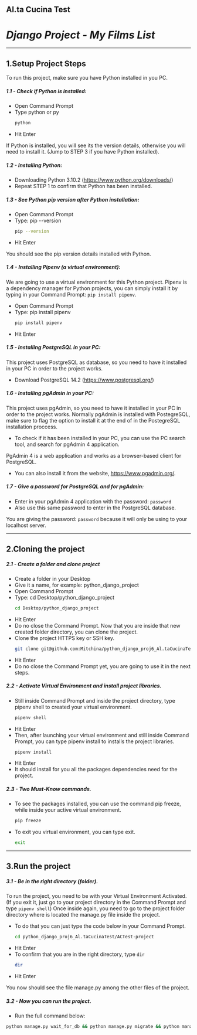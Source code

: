 ## Al.ta Cucina Test
# _Django Project - My Films List_

***
## 1.Setup Project Steps
To run this project, make sure you have Python installed in you PC.

##### 1.1 - Check if Python is installed:
- Open Command Prompt
- Type python or py
    ```sh
    python
    ```
- Hit Enter

If Python is installed, you will see its the version details, otherwise you will need to install it. (Jump to STEP 3 if you have Python installed).

##### 1.2 - Installing Python:
- Downloading Python 3.10.2 (https://www.python.org/downloads/)
- Repeat STEP 1 to confirm that Python has been installed.

##### 1.3 - See Python pip version after Python installation:
- Open Command Prompt
- Type: pip --version
    ```sh
    pip --version
    ```
- Hit Enter

You should see the pip version details installed with Python.

##### 1.4 - Installing Pipenv (a virtual environment):
We are going to use a virtual environment for this Python project. Pipenv is a dependency manager for Python projects, you can simply install it by typing in your Command Prompt:
    ```
    pip install pipenv
    ```.
- Open Command Prompt
- Type: pip install pipenv
    ```sh
    pip install pipenv
    ```
- Hit Enter

##### 1.5 - Installing PostgreSQL in your PC:
This project uses PostgreSQL as database, so you need to have it installed in your PC in order to the project works.
- Download PostgreSQL 14.2 (https://www.postgresql.org/)

##### 1.6 - Installing pgAdmin in your PC:
This project uses pgAdmin, so you need to have it installed in your PC in order to the project works.
Normally pgAdmin is installed with PostegreSQL, make sure to flag the option to install it at the end of in the PostegreSQL installation proccess.
- To check if it has been installed in your PC, you can use the PC search tool, and search for pgAdmin 4 application.

PgAdmin 4 is a web application and works as a browser-based client for PostgreSQL.
- You can also install it from the website, https://www.pgadmin.org/.

##### 1.7 - Give a password for PostgreSQL and for pgAdmin:
- Enter in your pgAdmin 4 application with the password: ```password```
- Also use this same password to enter in the PostgreSQL database.

You are giving the password: ```password``` because it will only be using to your localhost server.

***
## 2.Cloning the project
##### 2.1 - Create a folder and clone project

- Create a folder in your Desktop
- Give it a name, for example: python_django_project
- Open Command Prompt
- Type: cd Desktop/python_django_project
    ```sh
    cd Desktop/python_django_project
    ```
- Hit Enter
- Do no close the Command Prompt. Now that you are inside that new created folder directory, you can clone the project.
- Clone the project HTTPS key or SSH key.
  ```sh
  git clone git@github.com:Mitchina/python_django_proj6_Al.taCucinaTest.git
  ```
- Hit Enter
 - Do no close the Command Prompt yet, you are going to use it in the next steps.
 
##### 2.2 - Activate Virtual Environment and install project libraries.

- Still inside Command Prompt and inside the project directory, type pipenv shell to created your virtual environment.
  ```sh
  pipenv shell
  ```
- Hit Enter
- Then, after launching your virtual environment and still inside Command Prompt, you can type pipenv install to installs the project libraries.
    ```sh
  pipenv install
  ```
- Hit Enter
- It should install for you all the packages dependencies need for the project.

##### 2.3 - Two Must-Know commands.
- To see the packages installed, you can use the command pip freeze, while inside your active virtual environment.
  ```sh
  pip freeze
  ```
- To exit you virtual environment, you can type exit.
  ```sh
  exit
  ```
***
## 3.Run the project
##### 3.1 - Be in the right directory (folder).
To run the project, you need to be with your Virtual Environment Activated. (If you exit it, just go to your project directory in the Command Prompt and type ```pipenv shell```)
Once inside again, you need to go to the project folder directory where is located the manage.py file inside the project. 
- To do that you can just type the code below in your Command Prompt.
  ```sh
  cd python_django_proj6_Al.taCucinaTest/ACTest-project
  ```
- Hit Enter
- To confirm that you are in the right directory, type ```dir```
  ```sh
  dir
  ```
- Hit Enter

You now should see the file manage.py among the other files of the project.

##### 3.2 - Now you can run the project.
- Run the full command below:

```sh
python manage.py wait_for_db && python manage.py migrate && python manage.py runserver
```